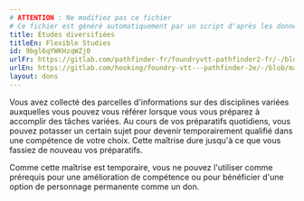 ```yaml
---
# ATTENTION : Ne modifiez pas ce fichier
# Ce fichier est généré automatiquement par un script d'après les données du module Foundry VTT officiel et de sa traduction
title: Études diversifiées
titleEn: Flexible Studies
id: 9bgl6qYWKHzqWZj0
urlFr: https://gitlab.com/pathfinder-fr/foundryvtt-pathfinder2-fr/-/blob/master/data/feats/9bgl6qYWKHzqWZj0.htm
urlEn: https://gitlab.com/hooking/foundry-vtt---pathfinder-2e/-/blob/master/packs/data/feats.db/flexible-studies.json
layout: dons
---
```

Vous avez collecté des parcelles d'informations sur des disciplines variées auxquelles vous pouvez vous référer lorsque vous vous préparez à accomplir des tâches variées. Au cours de vos préparatifs quotidiens, vous pouvez potasser un certain sujet pour devenir temporairement qualifié dans une compétence de votre choix. Cette maîtrise dure jusqu'à ce que vous fassiez de nouveau vos préparatifs.

Comme cette maîtrise est temporaire, vous ne pouvez l'utiliser comme prérequis pour une amélioration de compétence ou pour bénéficier d'une option de personnage permanente comme un don.
